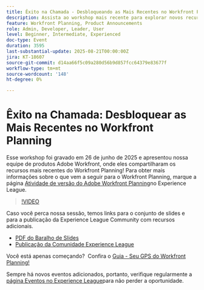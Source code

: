 ```yaml
---
title: Êxito na Chamada - Desbloqueando as Mais Recentes no Workfront Planning
description: Assista ao workshop mais recente para explorar novos recursos, insights do roteiro e recursos do Workfront Planning para orientar seu sucesso de planejamento.
feature: Workfront Planning, Product Announcements
role: Admin, Developer, Leader, User
level: Beginner, Intermediate, Experienced
doc-type: Event
duration: 3595
last-substantial-update: 2025-08-21T00:00:00Z
jira: KT-18607
source-git-commit: d14aa66f5c09a280d56b9d857fcc64379e83677f
workflow-type: tm+mt
source-wordcount: '148'
ht-degree: 0%

---
```



# Êxito na Chamada: Desbloquear as Mais Recentes no Workfront Planning

Esse workshop foi gravado em 26 de junho de 2025 e apresentou nossa equipe de produtos Adobe Workfront, onde eles compartilharam os recursos mais recentes do Workfront Planning! Para obter mais informações sobre o que vem a seguir para o Workfront Planning, marque a página [Atividade de versão do Adobe Workfront Planning](https://experienceleague.adobe.com/en/docs/workfront/using/product-announcements/product-releases/planning-release-activity/planning-release-activity-article-index)no Experience League. 

>[!VIDEO](https://video.tv.adobe.com/v/3469860/?learn=on&enablevpops)

Caso você perca nossa sessão, temos links para o conjunto de slides e para a publicação da Experience League Community com recursos adicionais.

* [PDF do Baralho de Slides](https://workfront-experience.s3.us-west-2.amazonaws.com/Training/Guides/Customer+Success+at+Scale/062625+Summoning+Success+-+Unlocking+the+Latest+in+Workfront+Planning.pdf)
* [Publicação da Comunidade Experience League](https://experienceleaguecommunities.adobe.com/t5/workfront-discussions/event-follow-up-summoning-success-unlocking-the-latest-in/td-p/761676)

Você está apenas começando?  Confira o [Guia - Seu GPS do Workfront Planning!](https://workfront-experience.s3.us-west-2.amazonaws.com/Training/Guides/Customer+Success+at+Scale/Workfront+Planning+Guidebook.pdf)

Sempre há novos eventos adicionados, portanto, verifique regularmente a [página Eventos no Experience League](https://experienceleague.adobe.com/events/?filters=Workfront)para não perder a oportunidade.
